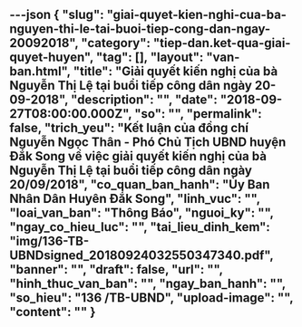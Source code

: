 ---json
{
    "slug": "giai-quyet-kien-nghi-cua-ba-nguyen-thi-le-tai-buoi-tiep-cong-dan-ngay-20092018",
    "category": "tiep-dan.ket-qua-giai-quyet-huyen",
    "tag": [],
    "layout": "van-ban.html",
    "title": "Giải quyết kiến nghị của bà Nguyễn Thị Lệ tại buổi tiếp công dân ngày 20-09-2018",
    "description": "",
    "date": "2018-09-27T08:00:00.000Z",
    "so": "",
    "permalink": false,
    "trich_yeu": "Kết luận của đồng chí Nguyễn Ngọc Thân - Phó Chủ Tịch UBND huyện Đắk Song về việc giải quyết kiến nghị của bà Nguyễn Thị Lệ tại buổi tiếp công dân ngày 20/09/2018",
    "co_quan_ban_hanh": "Ủy Ban Nhân Dân Huyên Đắk Song",
    "linh_vuc": "",
    "loai_van_ban": "Thông Báo",
    "nguoi_ky": "",
    "ngay_co_hieu_luc": "",
    "tai_lieu_dinh_kem": "img/136-TB-UBNDsigned_20180924032550347340.pdf",
    "banner": "",
    "draft": false,
    "url": "",
    "hinh_thuc_van_ban": "",
    "ngay_ban_hanh": "",
    "so_hieu": "136 /TB-UBND",
    "upload-image": "",
    "__content__": ""
}
---
